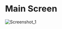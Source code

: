 # Main Screen
![Screenshot_1](https://user-images.githubusercontent.com/106491131/175114777-104acdf7-b211-4ffe-b7bb-8ae79f843fbc.png)
